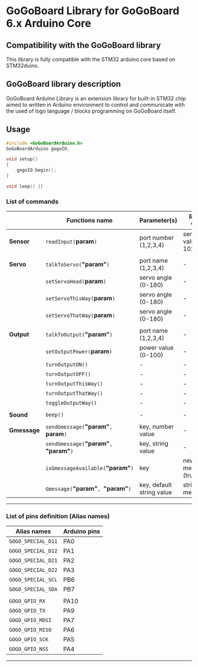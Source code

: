 # GoGoBoard Library for GoGoBoard 6.x Arduino Core

## Compatibility with the GoGoBoard library

This library is fully compatible with the STM32 arduino core based on STM32duino.

## GoGoBoard library description

GoGoBoard Arduino Library is an extension library for built-in STM32 chip aimed to written in Arduino environment to control and communicate with the used of logo language / blocks programming on GoGoBoard itself.

## Usage

```cpp
#include <GoGoBoardArduino.h>
GoGoBoardArduino gogoIO;

void setup()
{
    gogoIO.begin();
}

void loop() {}
```

### List of commands

|              | Functions name                               | Parameter(s)              | Return value               |
| ------------ | -------------------------------------------- | ------------------------- | -------------------------- |
| **Sensor**   | `readInput(`**param**`)`                     | port number (1,2,3,4)     | sensor value (0-1023)      |
|              |
| **Servo**    | `talkToServo(`**"param"**`)`                 | port name (1,2,3,4)       | -                          |
|              | `setServoHead(`**param**`)`                  | servo angle (0-180)       | -                          |
|              | `setServoThisWay(`**param**`)`               | servo angle (0-180)       | -                          |
|              | `setServoThatWay(`**param**`)`               | servo angle (0-180)       | -                          |
|              |
| **Output**   | `talkToOutput(`**"param"**`)`                | port name (1,2,3,4)       | -                          |
|              | `setOutputPower(`**param**`)`                | power value (0-100)       | -                          |
|              | `turnOutputON()`                             | -                         | -                          |
|              | `turnOutputOFF()`                            | -                         | -                          |
|              | `turnOutputThisWay()`                        | -                         | -                          |
|              | `turnOutputThatWay()`                        | -                         | -                          |
|              | `toggleOutputWay()`                          | -                         | -                          |
|              |
| **Sound**    | `beep()`                                     | -                         | -                          |
|              |
| **Gmessage** | `sendGmessage(`**"param"**`, `**param**`)`   | key, number value         | -                          |
|              | `sendGmessage(`**"param"**`, `**"param"**`)` | key, string value         | -                          |
|              | `isGmessageAvailable(`**"param"**`)`         | key                       | new message ? (true/false) |
|              | `Gmessage(`**"param"**`, `**"param"**`)`     | key, default string value | string message             |

---

### List of pins definition (Alias names)

| Alias names        | Arduino pins |
| ------------------ | ------------ |
| `GOGO_SPECIAL_D11` | PA0          |
| `GOGO_SPECIAL_D12` | PA1          |
| `GOGO_SPECIAL_D21` | PA2          |
| `GOGO_SPECIAL_D22` | PA3          |
| `GOGO_SPECIAL_SCL` | PB6          |
| `GOGO_SPECIAL_SDA` | PB7          |
|                    |              |
| `GOGO_GPIO_RX`     | PA10         |
| `GOGO_GPIO_TX`     | PA9          |
| `GOGO_GPIO_MOSI`   | PA7          |
| `GOGO_GPIO_MISO`   | PA6          |
| `GOGO_GPIO_SCK`    | PA5          |
| `GOGO_GPIO_NSS`    | PA4          |

---
